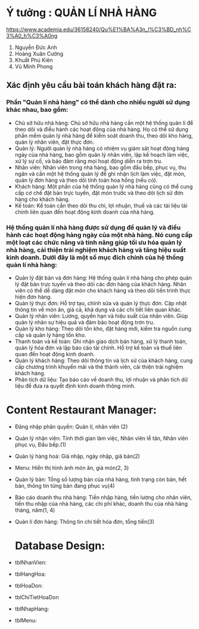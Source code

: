 # Ý tưởng : QUẢN LÍ NHÀ HÀNG
https://www.academia.edu/36158240/Qu%E1%BA%A3n_l%C3%BD_nh%C3%A0_h%C3%A0ng
  1. Nguyễn Đức Anh   
  2. Hoàng Xuân Cường 
  3. Khuất Phú Kiên 
  4. Vũ Minh Phong

## Xác định yêu cầu bài toán khách hàng đặt ra:
### Phần "Quản lí nhà hàng" có thể dành cho nhiều người sử dụng khác nhau, bao gồm:
- Chủ sở hữu nhà hàng: Chủ sở hữu nhà hàng cần một hệ thống quản lí để theo dõi và điều hành các hoạt động của nhà hàng. Họ có thể sử dụng phần mềm quản lý nhà hàng để kiểm soát doanh thu, theo dõi kho hàng, quản lý nhân viên, đặt thực đơn.
- Quản lý: Người quản lý nhà hàng có nhiệm vụ giám sát hoạt động hàng ngày của nhà hàng, bao gồm quản lý nhân viên, lập kế hoạch làm việc, xử lý sự cố, và bảo đảm rằng mọi hoạt động diễn ra trơn tru.
- Nhân viên: Nhân viên trong nhà hàng, bao gồm đầu bếp, phục vụ, thu ngân và cần một hệ thống quản lý để ghi nhận lịch làm việc, đặt món, quản lý đơn hàng và theo dõi tính toán hoa hồng (nếu có).
- Khách hàng: Một phần của hệ thống quản lý nhà hàng cũng có thể cung cấp cơ chế đặt bàn trực tuyến, đặt món trước và theo dõi lịch sử đơn hàng cho khách hàng.
- Kế toán: Kế toán cần theo dõi thu chi, lợi nhuận, thuế và các tài liệu tài chính liên quan đến hoạt động kinh doanh của nhà hàng.


### Hệ thống quản lí nhà hàng được sử dụng để quản lý và điều hành các hoạt động hàng ngày của một nhà hàng. Nó cung cấp một loạt các chức năng và tính năng giúp tối ưu hóa quản lý nhà hàng, cải thiện trải nghiệm khách hàng và tăng hiệu suất kinh doanh. Dưới đây là một số mục đích chính của hệ thống quản lí nhà hàng:
- Quản lý đặt bàn và đơn hàng: Hệ thống quản lí nhà hàng cho phép quản lý đặt bàn trực tuyến và theo dõi các đơn hàng của khách hàng. Nhân viên có thể dễ dàng đặt món cho khách hàng và theo dõi tiến trình thực hiện đơn hàng.
- Quản lý thực đơn: Hỗ trợ tạo, chỉnh sửa và quản lý thực đơn. Cập nhật thông tin về món ăn, giá cả, khả dụng và các chi tiết liên quan khác.
- Quản lý nhân viên: Lương, quyền hạn và hiệu suất của nhân viên. Giúp quản lý nhân sự hiệu quả và đảm bảo hoạt động trơn tru.
- Quản lý kho hàng: Theo dõi tồn kho, đặt hàng mới, kiểm tra nguồn cung cấp và quản lý hàng tồn kho.
- Thanh toán và kế toán: Ghi nhận giao dịch bán hàng, xử lý thanh toán, quản lý hóa đơn và lập báo cáo tài chính. Hỗ trợ kế toán và thuế liên quan đến hoạt động kinh doanh.
- Quản lý khách hàng: Theo dõi thông tin và lịch sử của khách hàng, cung cấp chương trình khuyến mãi và thẻ thành viên, cải thiện trải nghiệm khách hàng.
- Phân tích dữ liệu: Tạo báo cáo về doanh thu, lợi nhuận và phân tích dữ liệu để đưa ra quyết định kinh doanh thông minh.

# Content Restaurant Manager:
- Đăng nhập phân quyền: Quản lí, nhân viên (2)
- Quản lý nhân viên: Tính thời gian làm việc, Nhân viên lễ tân, Nhân viên phục vụ, Đầu bếp.(1)
- Quản lý hàng hoá: Giá nhập, ngày nhập, giá bán(2)
- Menu: Hiển thị hình ảnh món ăn, giá món(2, 3)
- Quản lý bàn: Tổng số lượng bàn của nhà hàng, tình trạng còn bàn, hết bàn, thông tin từng bàn đang phục vụ(4)
- Báo cáo doanh thu nhà hàng: Tiền nhập hàng, tiền lương cho nhân viên, tiền thu nhập của nhà hàng, các chi phí khác, doanh thu của nhà hàng tháng, năm(1, 4)
- Quản lí đơn hàng: Thông tin chi  tiết hóa đơn, tổng tiền(3)

  # Database Design:
- tblNhanVien:
- tblHangHoa:
- tblHoaDon:
- tblChiTietHoaDon
- tblNhapHang:
- tblMenu:




